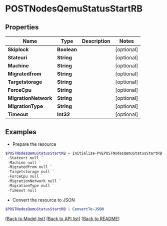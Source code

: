 # POSTNodesQemuStatusStartRB
## Properties

Name | Type | Description | Notes
------------ | ------------- | ------------- | -------------
**Skiplock** | **Boolean** |  | [optional] 
**Stateuri** | **String** |  | [optional] 
**Machine** | **String** |  | [optional] 
**Migratedfrom** | **String** |  | [optional] 
**Targetstorage** | **String** |  | [optional] 
**ForceCpu** | **String** |  | [optional] 
**MigrationNetwork** | **String** |  | [optional] 
**MigrationType** | **String** |  | [optional] 
**Timeout** | **Int32** |  | [optional] 

## Examples

- Prepare the resource
```powershell
$POSTNodesQemuStatusStartRB = Initialize-PVEPOSTNodesQemuStatusStartRB  -Skiplock null `
 -Stateuri null `
 -Machine null `
 -Migratedfrom null `
 -Targetstorage null `
 -ForceCpu null `
 -MigrationNetwork null `
 -MigrationType null `
 -Timeout null
```

- Convert the resource to JSON
```powershell
$POSTNodesQemuStatusStartRB | ConvertTo-JSON
```

[[Back to Model list]](../README.md#documentation-for-models) [[Back to API list]](../README.md#documentation-for-api-endpoints) [[Back to README]](../README.md)

